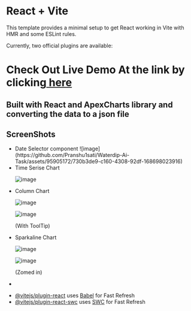 # React + Vite

This template provides a minimal setup to get React working in Vite with HMR and some ESLint rules.

Currently, two official plugins are available:
<h1>Check Out Live Demo At the link by clicking<a href="https://pranshu1sati.github.io/Waterdip-Ai-Task/"> here</a></h1>
<h2>Built with React and ApexCharts library and converting the data to a json file</h2>
<h2>ScreenShots</h2>
<ul>
  
  <li>
    Date Selector component
    ![image](https://github.com/Pranshu1sati/Waterdip-Ai-Task/assets/95905172/730b3de9-c160-4308-92df-168698023916)
</li>
<li>
  Time Serise Chart
  
  ![image](https://github.com/Pranshu1sati/Waterdip-Ai-Task/assets/95905172/e6b7c21f-0923-4119-b84c-980f9c3e0f06)

</li>
<li>
  Column Chart
  
  ![image](https://github.com/Pranshu1sati/Waterdip-Ai-Task/assets/95905172/cdcf1926-e475-41fc-9e7e-03121d4cd216)

  ![image](https://github.com/Pranshu1sati/Waterdip-Ai-Task/assets/95905172/dc54f909-accd-4a66-a197-8683375d4db3)
  <p>(With ToolTip)</p>
  
</li>
<li>
  Sparkaline Chart
  
  ![image](https://github.com/Pranshu1sati/Waterdip-Ai-Task/assets/95905172/162e07f1-36cb-4839-a4c7-0ce588be1ed9)
  
  ![image](https://github.com/Pranshu1sati/Waterdip-Ai-Task/assets/95905172/df450ba0-0865-4484-856b-4a013668d20d)

  <p>(Zomed in)</p>

</li>
<li>
  
</li>
</ul>

- [@vitejs/plugin-react](https://github.com/vitejs/vite-plugin-react/blob/main/packages/plugin-react/README.md) uses [Babel](https://babeljs.io/) for Fast Refresh
- [@vitejs/plugin-react-swc](https://github.com/vitejs/vite-plugin-react-swc) uses [SWC](https://swc.rs/) for Fast Refresh


